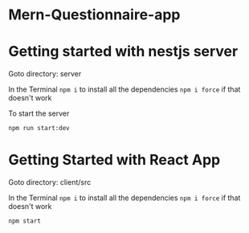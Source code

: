 # Mern-Questionnaire-app

# Getting started with nestjs server
Goto directory: server

In the Terminal
```npm i``` to install all the dependencies ```npm i force``` if that doesn't work

To start the server

```npm run start:dev```

# Getting Started with React App

Goto directory: client/src

In the Terminal
```npm i``` to install all the dependencies ```npm i force``` if that doesn't work


```npm start```
